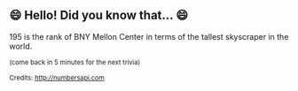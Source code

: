 ## :smile: Hello! Did you know that... :smile:
195 is the rank of BNY Mellon Center in terms of the tallest skyscraper in the world.

<sup>(come back in 5 minutes for the next trivia)</sup>


<sup>Credits: http://numbersapi.com</sup>
